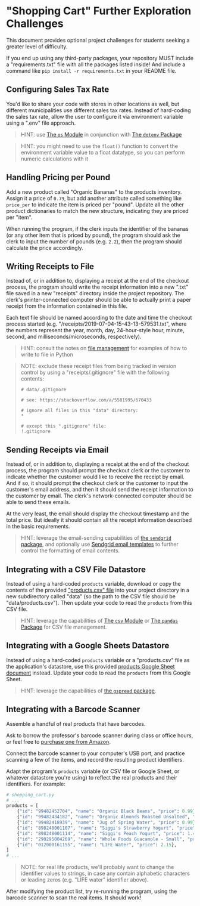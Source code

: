 # "Shopping Cart" Further Exploration Challenges

This document provides optional project challenges for students seeking a greater level of difficulty.

If you end up using any third-party packages, your repository MUST include a "requirements.txt" file with all the packages listed inside! And include a command like `pip install -r requirements.txt` in your README file.

## Configuring Sales Tax Rate

You'd like to share your code with stores in other locations as well, but different municipalities use different sales tax rates. Instead of hard-coding the sales tax rate, allow the user to configure it via environment variable using a ".env" file approach.

> HINT: use [The `os` Module](/notes/python/modules/os.md) in conjunction with [The `dotenv` Package](/notes/python/packages/dotenv.md)

> HINT: you might need to use the `float()` function to convert the environment variable value to a float datatype, so you can perform numeric calculations with it

## Handling Pricing per Pound

Add a new product called "Organic Bananas" to the products inventory. Assign it a price of `0.79`, but add another attribute called something like `price_per` to indicate the item is priced per "pound". Update all the other product dictionaries to match the new structure, indicating they are priced per "item".

When running the program, if the clerk inputs the identifier of the bananas (or any other item that is priced by pound), the program should ask the clerk to input the number of pounds (e.g. `2.2`), then the program should calculate the price accordingly.

## Writing Receipts to File

Instead of, or in addition to, displaying a receipt at the end of the checkout process, the program should write the receipt information into a new ".txt" file saved in a new "receipts" directory inside the project repository. The clerk's printer-connected computer should be able to actually print a paper receipt from the information contained in this file.

Each text file should be named according to the date and time the checkout process started (e.g. "/receipts/2019-07-04-15-43-13-579531.txt", where the numbers represent the year, month, day, 24-hour-style hour, minute, second, and milliseconds/microseconds, respectively).

> HINT: consult the notes on [file management](/notes/python/file-management.md) for examples of how to write to file in Python

> NOTE: exclude these receipt files from being tracked in version control by using a "receipts/.gitignore" file with the following contents:
>
>     # data/.gitignore
>
>     # see: https://stackoverflow.com/a/5581995/670433
>
>     # ignore all files in this "data" directory:
>     *
>
>     # except this ".gitignore" file:
>     !.gitignore

## Sending Receipts via Email

Instead of, or in addition to, displaying a receipt at the end of the checkout process, the program should prompt the checkout clerk or the customer to indicate whether the customer would like to receive the receipt by email. And if so, it should prompt the checkout clerk or the customer to input the customer's email address, and then it should send the receipt information to the customer by email. The clerk's network-connected computer should be able to send these emails.

At the very least, the email should display the checkout timestamp and the total price. But ideally it should contain all the receipt information described in the basic requirements.

> HINT: leverage the email-sending capabilities of [the `sendgrid` package](/notes/python/packages/sendgrid.md), and optionally use [Sendgrid email templates](/notes/python/packages/sendgrid.md#email-templates) to further control the formatting of email contents.

## Integrating with a CSV File Datastore

Instead of using a hard-coded `products` variable, download or copy the contents of the provided ["products.csv" file](https://raw.githubusercontent.com/prof-rossetti/intro-to-python/master/data/products.csv) into your project directory in a new subdirectory called "data" (so the path to the CSV file should be "data/products.csv"). Then update your code to read the `products` from this CSV file.

> HINT: leverage the capabilities of [The `csv` Module](/notes/python/modules/csv.md) or [The `pandas` Package](/notes/python/packages/pandas.md) for CSV file management.


## Integrating with a Google Sheets Datastore

Instead of using a hard-coded `products` variable or a "products.csv" file as the application's datastore, use this provided [products Google Sheet document](https://docs.google.com/spreadsheets/d/1ItN7Cc2Yn4K90cMIsxi2P045Gzw0y2JHB_EkV4mXXpI/edit?usp=sharing) instead. Update your code to read the `products` from this Google Sheet.

> HINT: leverage the capabilities of [the `gspread` package](/notes/python/packages/gspread.md).

## Integrating with a Barcode Scanner

Assemble a handful of real products that have barcodes.

Ask to borrow the professor's barcode scanner during class or office hours, or feel free to [purchase one from Amazon](https://www.amazon.com/gp/product/B003OUQ174/ref=ppx_yo_dt_b_asin_title_o03__o00_s00?ie=UTF8&psc=1).

Connect the barcode scanner to your computer's USB port, and practice scanning a few of the items, and record the resulting product identifiers.

Adapt the program's `products` variable (or CSV file or Google Sheet, or whatever datastore you're using) to reflect the real products and their identifiers. For example:

```py
# shopping_cart.py
# ...
products = [
    {"id": "99482452704", "name": "Organic Black Beans", "price": 0.99},
    {"id": "99482434182", "name": "Organic Almonds Roasted Unsalted", "price": 7.33},
    {"id": "99482418939", "name": "Jug of Spring Water", "price": 0.99},
    {"id": "898248001107", "name": "Siggi's Strawberry Yogurt", "price": 1.45},
    {"id": "898248001114", "name": "Siggi's Peach Yogurt", "price": 1.45},
    {"id": "290295004269", "name": "Whole Foods Guacamole - Small", "price": 6.50},
    {"id": "012000161155", "name": "LIFE Water", "price": 2.15},
]
# ...
```

> NOTE: for real life products, we'll probably want to change the identifier values to strings, in case any contain alphabetic characters or leading zeros (e.g. "LIFE water" identifier above).

After modifying the product list, try re-running the program, using the barcode scanner to scan the real items. It should work!
